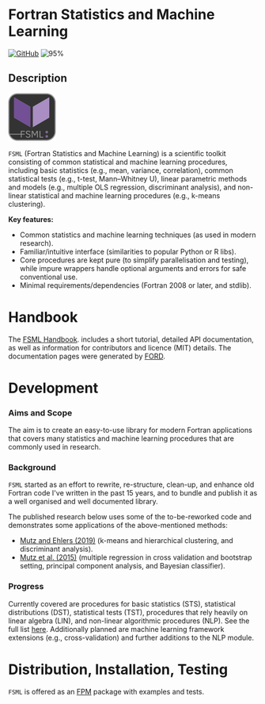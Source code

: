 # Fortran Statistics and Machine Learning

[![GitHub](https://img.shields.io/github/license/sebastian-mutz/fsml)](https://github.com/sebastian-mutz/fsml/blob/main/LICENCE)
![95%](https://progress-bar.xyz/95?title=Alpha)


## Description

![logo](doc/media/logo/FSML_small.png)

`FSML` (Fortran Statistics and Machine Learning) is a scientific toolkit consisting of common statistical and machine learning procedures, including basic statistics (e.g., mean, variance, correlation), common statistical tests (e.g., t-test, Mann–Whitney U), linear parametric methods and models (e.g., multiple OLS regression, discriminant analysis), and non-linear statistical and machine learning procedures (e.g., k-means clustering).

**Key features:**

 - Common statistics and machine learning techniques (as used in modern research).
 - Familiar/intuitive interface (similarities to popular Python or R libs).
 - Core procedures are kept pure (to simplify parallelisation and testing), while impure wrappers handle optional arguments and errors for safe conventional use.
 - Minimal requirements/dependencies (Fortran 2008 or later, and stdlib).

# Handbook

The [FSML Handbook](http://fsml.mutz.science/page/index.html). includes a short tutorial, detailed API documentation, as well as information for contributors and licence (MIT) details. The documentation pages were generated by [FORD](https://forddocs.readthedocs.io/en/stable/).

# Development

### Aims and Scope

The aim is to create an easy-to-use library for modern Fortran applications that covers many statistics and machine learning procedures that are commonly used in research.

### Background

`FSML` started as an effort to rewrite, re-structure, clean-up, and enhance old Fortran code I've written in the past 15 years, and to bundle and publish it as a well organised and well documented library.

The published research below uses some of the to-be-reworked code and demonstrates some applications of the above-mentioned methods:

- [Mutz and Ehlers (2019)](https://doi.org/10.5194/esurf-7-663-2019) (k-means and hierarchical clustering, and discriminant analysis).
- [Mutz et al. (2015)](https://doi.org/10.1007/s00382-015-2663-5) (multiple regression in cross validation and bootstrap setting, principal component analysis, and Bayesian classifier).

### Progress

Currently covered are procedures for basic statistics (STS), statistical distributions (DST), statistical tests (TST), procedures that rely heavily on linear algebra (LIN), and non-linear algorithmic procedures (NLP). See the full list [here](http://fsml.mutz.science/page/api/index.html). Additionally planned are machine learning framework extensions (e.g., cross-validation) and further additions to the NLP module.

# Distribution, Installation, Testing

`FSML` is offered as an [FPM](https://fpm.fortran-lang.org/) package with examples and tests.

